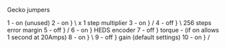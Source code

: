 Gecko jumpers

1 - on (unused)
2 - on  } \ x 1 step multiplier
3 - on	} /
4 - off 	} \ 256 steps error margin
5 - off 	} /
6 - on	} HEDS encoder
7 - off } torque - (if on allows 1 second at 20Amps)
8  - on  } \ 
9  - off }		gain (default settings)
10 - on } /